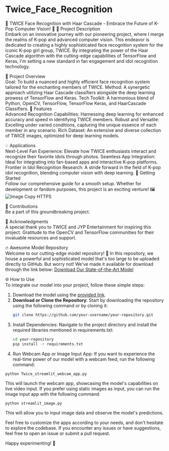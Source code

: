 # Twice_Face_Recognition

🌟 TWICE Face Recognition with Haar Cascade - Embrace the Future of K-Pop Computer Vision! 🌟
📌 Project Description<br/>
Embark on an innovative journey with our pioneering project, where I merge the realms of K-pop and advanced computer vision. This endeavor is dedicated to creating a highly sophisticated face recognition system for the iconic K-pop girl group, TWICE. By integrating the power of the Haar Cascade algorithm with the cutting-edge capabilities of TensorFlow and Keras, I'm setting a new standard in fan engagement and idol recognition technology.

🚀 Project Overview<br/>
Goal: To build a nuanced and highly efficient face recognition system tailored for the enchanting members of TWICE.
Method: A synergetic approach utilizing Haar Cascade classifiers alongside the deep learning prowess of TensorFlow and Keras.
Tech Toolkit: A harmonious blend of Python, OpenCV, TensorFlow, TensorFlow Keras, and HaarCascade Classifiers.
🌈 Features<br/>
Advanced Recognition Capabilities: Harnessing deep learning for enhanced accuracy and speed in identifying TWICE members.
Robust and Versatile: Excelling under varied conditions, capturing the unique essence of each member in any scenario.
Rich Dataset: An extensive and diverse collection of TWICE images, optimized for deep learning models.

💡 Applications <br/>
Next-Level Fan Experience: Elevate how TWICE enthusiasts interact and recognize their favorite idols through photos.
Seamless App Integration: Ideal for integrating into fan-based apps and interactive K-pop platforms.
Frontier in Idol Recognition Research: A stride forward in the field of K-pop idol recognition, blending computer vision with deep learning.
🌟 Getting Started <br/>
Follow our comprehensive guide for a smooth setup. Whether for development or fandom purposes, this project is an exciting venture!
🖼️ ![Image Copy HTTPS](https://glittermagazine.co/wp-content/uploads/2021/03/121085077_2845394672408962_8501125784124460371_o.jpg)

🤝 Contributions  <br/>
Be a part of this groundbreaking project.

👏 Acknowledgments <br/>
A special thank you to TWICE and JYP Entertainment for inspiring this project.
Gratitude to the OpenCV and TensorFlow communities for their invaluable resources and support.

🔥 Awesome Model Repository <br/>
Welcome to our cutting-edge model repository! 🚀 In this repository, we house a powerful and sophisticated model that's too large to be uploaded directly to GitHub. But worry not! We've made it available for download through the link below:
[Download Our State-of-the-Art Model](https://drive.google.com/file/d/1XYwe0s_CxWdUpujz5Wb38iqiz_WR6Q38/view?usp=sharing)


🌐 How to Use <br/>
To integrate our model into your project, follow these simple steps:
1. Download the model using the [provided link](https://drive.google.com/file/d/1XYwe0s_CxWdUpujz5Wb38iqiz_WR6Q38/view?usp=sharing).
2. **Download or Clone the Repository**: Start by downloading the repository using the following command or by cloning it:
   ```bash
   git clone https://github.com/your-username/your-repository.git
   ```
3. Install Dependencies: Navigate to the project directory and install the required libraries mentioned in requirements.txt:
   ```bash
   cd your-repository
   pip install -r requirements.txt
   ```
4. Run Webcam App or Image Input App:
   If you want to experience the real-time power of our model with a webcam feed, run the following command:
  ```
  python Twice_streamlit_webcam_app.py
  ```
   This will launch the webcam app, showcasing the model's capabilities on live video input.
   If you prefer using static images as input, you can run the image input app with the following command:
  ```
  python streamlit_image.py
  ```
   This will allow you to input image data and observe the model's predictions. <br/>

Feel free to customize the apps according to your needs, and don't hesitate to explore the codebase. If you encounter any issues or have suggestions, feel free to open an issue or submit a pull request.

Happy experimenting! 🚀

